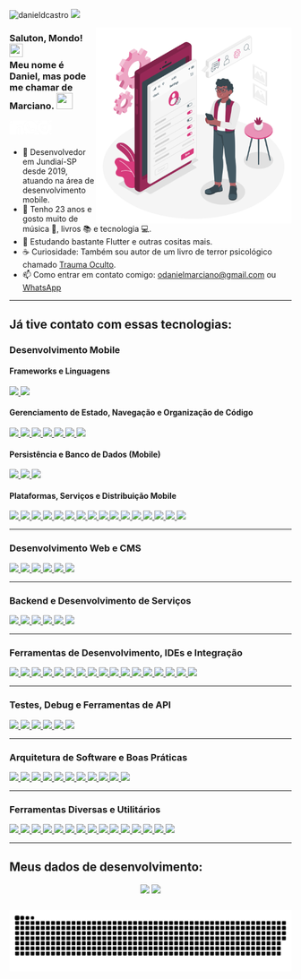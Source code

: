 <a align="left"><img src="https://komarev.com/ghpvc/?username=danieldcastro&color=d83a7c&label=Visualiza%C3%A7%C3%B5es+do+perfil&style=flat-square" alt="danieldcastro" /></a>
<a href="https://www.buymeacoffee.com/danieldcastro" target="_blank">
  <img width="135" src="https://img.shields.io/badge/Buy_Me_A_Toddynho-d83a7c?style=for-the-badge&logo=buy-me-a-coffee&logoColor=white">
</a>
  
<img src="https://github.com/danieldcastro/danieldcastro/raw/main/imagens/ilustracao.png" min-width="350px" max-width="350px" width="350px" align="right" alt="/">
  
### Saluton, Mondo! <img src="https://github.com/TheDudeThatCode/TheDudeThatCode/blob/master/Assets/Earth.gif" width="24px" height="24px"></br>Meu nome é Daniel, mas pode me chamar de Marciano. <img src="https://github.com/TheDudeThatCode/TheDudeThatCode/blob/master/Assets/Hi.gif" width="29px" height="29px">

<a href="https://www.linkedin.com/in/danieldecastromarciano/" target="_blank">
  <img align="left" alt="Linkedin" src="https://github.com/danieldcastro/danieldcastro/raw/main/imagens/linkedin.png" width="25px"/>
</a>

<a href="https://api.whatsapp.com/send?phone=5511994763908&text=Tudo%20blz%2C%20Dan?%20Cheguei%20aqui%20pelo%20perfil%20do%20GitHub." target="_blank">
  <img align="left" alt="Whats" src="https://github.com/danieldcastro/danieldcastro/raw/main/imagens/whats.png" width="25px" />
</a>                                                                                                                                                                      
<a href="https://www.instagram.com/odanielmarciano" target="_blank">
  <img align="left" alt="Instagram" src="https://github.com/danieldcastro/danieldcastro/raw/main/imagens/instagram.png" width="25px" />
</a>
                                                                                                                                       
<br><br/>

- :iphone: Desenvolvedor em Jundiaí-SP desde 2019, atuando na área de desenvolvimento mobile.
- :rainbow: Tenho 23 anos e gosto muito de música 🎹, livros 📚 e tecnologia 💻.
- 🌱 Estudando bastante Flutter e outras cositas mais.
- ☕ Curiosidade: Também sou autor de um livro de terror psicológico chamado [Trauma Oculto](https://www.amazon.com.br/Trauma-Oculto-Daniel-Marciano-ebook/dp/B09RX1BHRR).
- 📫 Como entrar em contato comigo: [odanielmarciano@gmail.com](mailto:odanielmarciano@gmail.com) ou [WhatsApp](https://api.whatsapp.com/send?phone=5511994763908&text=Tudo%20blz%2C%20Dan?%20Cheguei%20aqui%20pelo%20perfil%20do%20GitHub.)

---

## Já tive contato com essas tecnologias:
### Desenvolvimento Mobile

#### Frameworks e Linguagens

<a href="https://flutter.dev/" target="_blank"> <img height="26" src="https://img.shields.io/badge/Flutter-02569B?style=for-the-badge&logo=flutter&logoColor=white"> </a>
<a href="https://dart.dev/" target="_blank"> <img height="26" src="https://img.shields.io/badge/Dart-0175C2?style=for-the-badge&logo=dart&logoColor=white"> </a>

#### Gerenciamento de Estado, Navegação e Organização de Código

<a href="https://pub.dev/packages/get" target="_blank"> <img height="26" src="https://img.shields.io/badge/Getx-6d12b8?style=for-the-badge"> </a>
<a href="https://pub.dev/packages/riverpod" target="_blank"> <img height="26" src="https://img.shields.io/badge/Riverpod-41d0fd?style=for-the-badge"> </a>
<a href="https://pub.dev/packages/bloc" target="_blank"> <img height="26" src="https://img.shields.io/badge/Bloc-00d3b9?style=for-the-badge"> </a>
<a href="https://pub.dev/packages/flutter_modular" target="_blank"> <img height="26" src="https://img.shields.io/badge/Flutter_Modular-008080?style=for-the-badge&logo=data:image/png;base64,iVBORw0KGgoAAAANSUhEUgAAABAAAAAQCAYAAAAf8/9hAAABJElEQVQ4T62SPUvDUBCGv3tSmIxlBkFhSgm0kMxJFtWBC0Eexy0TFEJvYgskLoaFe4A/HjY2NjO7I2Z79kEfzG++OA+vs23Deu53vPOQc7hEK9iH3QP4MLgE7yPvEK8jloPqwJ9wx7xiJ8r+jkdL3MIwC6oH+Ar0A64CmH5wZ0AtWHZ5cYAua67nVDcaGczQclXzwC8hf0OLr6sX4Dt0BdiKto2AP2iHNE5qlIMROIBZok6XTXdAwzj0AN1MJlHcGLQ3C4Eu6YgWsFfA2OPKcr3wBe7wS9CJyv+Ih6gFKIt8L8At+ALYChsmzh2OagAAAABJRU5ErkJggg==">    </a>
<a href="https://pub.dev/packages/go_router" target="_blank"> <img height="26" src="https://img.shields.io/badge/Go_Router-25A162?style=for-the-badge"> </a>
<a href="https://pub.dev/packages/get_it" target="_blank"> <img height="26" src="https://img.shields.io/badge/get_it-607D8B?style=for-the-badge"> </a>
<a href="https://pub.dev/packages/dio" target="_blank"> <img height="26" src="https://img.shields.io/badge/Dio-009688?style=for-the-badge"> </a>

#### Persistência e Banco de Dados (Mobile)

<a href="https://pub.dev/packages/sqflite" target="_blank"> <img height="26" src="https://img.shields.io/badge/sqflite-4CAF50?style=for-the-badge"> </a>
<a href="https://pub.dev/packages/hive_ce" target="_blank"> <img height="26" src="https://img.shields.io/badge/Hive-FF6F00?style=for-the-badge"> </a>
<a href="https://firebase.google.com/products/firestore" target="_blank"> <img height="26" src="https://img.shields.io/badge/Firestore-039BE5?style=for-the-badge"> </a>

#### Plataformas, Serviços e Distribuição Mobile

<a href="https://firebase.google.com/?hl=pt" target="_blank"> <img height="26" src="https://img.shields.io/badge/Firebase-f58410?style=for-the-badge&logo=firebase&logoColor=white"> </a>
<a href="https://firebase.google.com/products/cloud-messaging" target="_blank"> <img height="26" src="https://img.shields.io/badge/Firebase_Cloud_Messaging-FFCA28?style=for-the-badge"> </a>
<a href="https://firebase.google.com/products/analytics" target="_blank"> <img height="26" src="https://img.shields.io/badge/Analytics-FF5722?style=for-the-badge"> </a>
<a href="https://firebase.google.com/products/crashlytics" target="_blank"> <img height="26" src="https://img.shields.io/badge/Crashlytics-D32F2F?style=for-the-badge"> </a>
<a href="https://firebase.google.com/products/remote-config" target="_blank"> <img height="26" src="https://img.shields.io/badge/Remote_Config-03A9F4?style=for-the-badge"> </a>
<a href="https://admob.google.com/home/" target="_blank"> <img height="26" src="https://img.shields.io/badge/AdMob-4CAF50?style=for-the-badge"> </a>
<a href="https://fastlane.tools/" target="_blank"> <img height="26" src="https://img.shields.io/badge/Fastlane-4A90E2?style=for-the-badge"> </a>
<a href="https://codemagic.io/" target="_blank"> <img height="26" src="https://img.shields.io/badge/Codemagic-2D9CDB?style=for-the-badge"> </a>
<a href="https://shorebird.dev/" target="_blank"> <img height="26" src="https://img.shields.io/badge/Shorebird-8E44AD?style=for-the-badge"> </a>
<a href="https://firebase.google.com/products/app-distribution" target="_blank"> <img height="26" src="https://img.shields.io/badge/App_Distribution-607D8B?style=for-the-badge"> </a>
<a href="https://play.google.com/console/about/" target="_blank"> <img height="26" src="https://img.shields.io/badge/Play_Console-34A853?style=for-the-badge"> </a>
<a href="https://developer.apple.com/help/app-store-connect/get-started/app-store-connect-homepage/" target="_blank"> <img height="26" src="https://img.shields.io/badge/App_Store_Connect-007AFF?style=for-the-badge"> </a>
<a href="https://developer.apple.com/testflight/" target="_blank"> <img height="26" src="https://img.shields.io/badge/Test_Flight-0A84FF?style=for-the-badge"> </a>
<a href="https://github.com/Genymobile/scrcpy" target="_blank"> <img height="26" src="https://img.shields.io/badge/Scrcpy-757575?style=for-the-badge"> </a>
<a href="https://www.android.com/intl/pt-BR_br/" target="_blank"> <img height="26" src="https://img.shields.io/badge/Android-2fd882?style=for-the-badge&logo=android&logoColor=white"> </a>
<a href="https://www.apple.com/br/ios" target="_blank"> <img height="26" src="https://img.shields.io/badge/iOS-000000?style=for-the-badge&logo=apple&logoColor=white"> </a>

----------

### Desenvolvimento Web e CMS

<a href="https://pt.wikipedia.org/wiki/HTML5" target="_blank"> <img height="26" src="https://img.shields.io/badge/HTML5-E34F26?style=for-the-badge&logo=html5&logoColor=white"> </a>
<a href="https://pt.wikipedia.org/wiki/CSS3" target="_blank"> <img height="26" src="https://img.shields.io/badge/CSS3-1572B6?style=for-the-badge&logo=css3&logoColor=white"> </a>
<a href="https://br.wordpress.org/" target="_blank"> <img height="26" src="https://img.shields.io/badge/WordPress-21759B?style=for-the-badge&logo=wordpress&logoColor=white"> </a>
<a href="https://www.hostinger.com.br/" target="_blank"> <img height="26" src="https://img.shields.io/badge/Hostinger-00AEEF?style=for-the-badge"> </a>
<a href="https://www.umbler.com/" target="_blank"> <img height="26" src="https://img.shields.io/badge/Umbler-D23368?style=for-the-badge"> </a>
<a href="https://registro.br/" target="_blank"> <img height="26" src="https://img.shields.io/badge/Registro.br-003399?style=for-the-badge"> </a>

----------

### Backend e Desenvolvimento de Serviços

<a href="https://github.com/vania-dart/framework?tab=readme-ov-file" target="_blank"> <img height="26" src="https://img.shields.io/badge/Vania_Dart-673AB7?style=for-the-badge"> </a>
<a href="https://golang.org/" target="_blank"> <img height="26" src="https://img.shields.io/badge/Go-00ADD8?style=for-the-badge&logo=go&logoColor=white"> </a>
<a href="https://dotnet.microsoft.com/" target="_blank"> <img height="26" src="https://img.shields.io/badge/.NET-512BD4?style=for-the-badge&logo=.net&logoColor=white"> </a>
<a href="https://learn.microsoft.com/pt-br/dotnet/csharp/" target="_blank"> <img height="26" src="https://img.shields.io/badge/C%23-239120?style=for-the-badge&logo=c-sharp&logoColor=white"> </a>
<a href="https://kotlinlang.org/" target="_blank"> <img height="26" src="https://img.shields.io/badge/Kotlin-0095D5?style=for-the-badge&logo=kotlin&logoColor=white"> </a>
<a href="https://developer.apple.com/swift/" target="_blank"> <img height="26" src="https://img.shields.io/badge/Swift-FA7343?style=for-the-badge&logo=swift&logoColor=white"> </a>

----------

### Ferramentas de Desenvolvimento, IDEs e Integração

<a href="https://idx.dev/" target="_blank"> <img height="26" src="https://img.shields.io/badge/IDX-000000?style=for-the-badge"> </a>
<a href="https://code.visualstudio.com/" target="_blank"> <img height="26" src="https://img.shields.io/badge/VS_Code-0078D4?style=for-the-badge&logo=visual%20studio%20code&logoColor=white"> </a>
<a href="https://developer.android.com/studio" target="_blank"> <img height="26" src="https://img.shields.io/badge/Android_Studio-2fd882?style=for-the-badge&logo=android%20studio&logoColor=white"> </a>
<a href="https://developer.apple.com/xcode/" target="_blank"> <img height="26" src="https://img.shields.io/badge/Xcode-147EFB?style=for-the-badge&logo=xcode&logoColor=white"> </a>
<a href="https://visualstudio.microsoft.com/" target="_blank"> <img height="26" src="https://img.shields.io/badge/Visual_Studio-5C2D91?style=for-the-badge&logo=visual-studio&logoColor=white"> </a>
<a href="https://git-scm.com/" target="_blank"> <img height="26" src="https://img.shields.io/badge/Git-F05032?style=for-the-badge&logo=git&logoColor=white"> </a>
<a href="https://github.com/" target="_blank"> <img height="26" src="https://img.shields.io/badge/GitHub-100000?style=for-the-badge&logo=github&logoColor=white"> </a>
<a href="https://bitbucket.org/" target="_blank"> <img height="26" src="https://img.shields.io/badge/Bitbucket-0658d4?style=for-the-badge&logo=bitbucket"> </a>
<a href="https://github.com/features/actions" target="_blank"> <img height="26" src="https://img.shields.io/badge/GitHub_Actions-2088FF?style=for-the-badge&logo=github-actions&logoColor=white"> </a>
<a href="https://docs.github.com/pt/issues/planning-and-tracking-with-projects/learning-about-projects/about-projects" target="_blank"> <img height="26" src="https://img.shields.io/badge/GitHub_Projects-000000?style=for-the-badge"> </a>
<a href="https://azure.microsoft.com/pt-br/services/devops/" target="_blank"> <img height="26" src="https://img.shields.io/badge/Azure_DevOps-0078D4?style=for-the-badge&logo=azure-devops&logoColor=white"> </a>
<a href="https://clickup.com/" target="_blank"> <img height="26" src="https://img.shields.io/badge/ClickUp-5B9BD5?style=for-the-badge&logo=clickup&logoColor=white"> </a>
<a href="https://www.atlassian.com/software/jira" target="_blank"> <img height="26" src="https://img.shields.io/badge/Jira-0052CC?style=for-the-badge&logo=jira&logoColor=white"> </a>
<a href="https://trello.com/" target="_blank"> <img height="26" src="https://img.shields.io/badge/Trello-0052CC?style=for-the-badge&logo=trello&logoColor=white"> </a>
<a href="https://discord.com/" target="_blank"> <img height="26" src="https://img.shields.io/badge/Discord-7289DA?style=for-the-badge&logo=discord&logoColor=white"> </a>
<a href="https://meet.google.com/" target="_blank"> <img height="26" src="https://img.shields.io/badge/Google_Meet-0F9D58?style=for-the-badge&logo=google-meet&logoColor=white"> </a>
<a href="https://www.microsoft.com/pt-br/microsoft-teams/group-chat-software" target="_blank"> <img height="26" src="https://img.shields.io/badge/Microsoft_Teams-6264A7?style=for-the-badge&logo=microsoft-teams&logoColor=white"> </a>

----------

### Testes, Debug e Ferramentas de API

<a href="https://www.postman.com/" target="_blank"> <img height="26" src="https://img.shields.io/badge/Postman-FF6C37?style=for-the-badge&logo=postman&logoColor=white"> </a>
<a href="https://insomnia.rest/" target="_blank"> <img height="26" src="https://img.shields.io/badge/Insomnia-5849BE?style=for-the-badge&logo=insomnia&logoColor=white"> </a>
<a href="https://httptoolkit.tech/" target="_blank"> <img height="26" src="https://img.shields.io/badge/HTTP_Toolkit-FF6600?style=for-the-badge"> </a>
<a href="https://apidog.com/" target="_blank"> <img height="26" src="https://img.shields.io/badge/Apidog-FF6600?style=for-the-badge"> </a>
<a href="https://dcm.dev/" target="_blank"> <img height="26" src="https://img.shields.io/badge/Dart_Code_Metrics-4CAF50?style=for-the-badge"> </a>
<a href="https://dartcode.org/docs/using-dart-define-in-flutter/" target="_blank"> <img height="26" src="https://img.shields.io/badge/Dart_Define-607D8B?style=for-the-badge"> </a>

----------

### Arquitetura de Software e Boas Práticas

<a href="https://blog.cleancoder.com/" target="_blank"> <img height="26" src="https://img.shields.io/badge/Clean_Code-5D4037?style=for-the-badge"> </a>
<a href="https://blog.cleancoder.com/uncle-bob/2012/08/13/the-clean-architecture.html" target="_blank"> <img height="26" src="https://img.shields.io/badge/Clean_Architecture-3949AB?style=for-the-badge"> </a>
<a href="https://www.digitalocean.com/community/conceptual-articles/s-o-l-i-d-the-first-five-principles-of-object-oriented-design" target="_blank"> <img height="26" src="https://img.shields.io/badge/SOLID-00BCD4?style=for-the-badge"> </a>
<a href="https://pt.wikipedia.org/wiki/Programação_orientada_a_objetos" target="_blank"> <img height="26" src="https://img.shields.io/badge/POO-FF9800?style=for-the-badge"> </a>
<a href="https://www.agilealliance.org/glossary/tdd/" target="_blank"> <img height="26" src="https://img.shields.io/badge/TDD-009688?style=for-the-badge"> </a>
<a href="https://learn.microsoft.com/pt-br/windows/uwp/data-binding/data-binding-and-mvvm" target="_blank"> <img height="26" src="https://img.shields.io/badge/MVVM-795548?style=for-the-badge"> </a>
<a href="https://www.geeksforgeeks.org/mvc-design-pattern/" target="_blank"> <img height="26" src="https://img.shields.io/badge/MVC-607D8B?style=for-the-badge"> </a>
<a href="https://dddcommunity.org/" target="_blank"> <img height="26" src="https://img.shields.io/badge/DDD-3F51B5?style=for-the-badge"> </a>
<a href="https://microservices.io/" target="_blank"> <img height="26" src="https://img.shields.io/badge/Microsserviço-9C27B0?style=for-the-badge"> </a>
<a href="https://pub.dev/packages/fpdart" target="_blank"> <img height="26" src="https://img.shields.io/badge/Either-8E24AA?style=for-the-badge"> </a>
<a href="https://pub.dev/packages/result_dart" target="_blank"> <img height="26" src="https://img.shields.io/badge/Result-8E24AA?style=for-the-badge"> </a>

----------

### Ferramentas Diversas e Utilitários

<a href="https://argon2.online/" target="_blank"> <img height="26" src="https://img.shields.io/badge/Argon2id-FFC107?style=for-the-badge"> </a>
<a href="https://www.docker.com/" target="_blank"> <img height="26" src="https://img.shields.io/badge/Docker-2496ED?style=for-the-badge&logo=docker&logoColor=white"> </a>
<a href="https://grpc.io/" target="_blank"> <img height="26" src="https://img.shields.io/badge/gRPC-4285F4?style=for-the-badge"> </a>
<a href="https://www.figma.com/" target="_blank"> <img height="26" src="https://img.shields.io/badge/Figma-F24E1E?style=for-the-badge&logo=figma&logoColor=white"> </a>
<a href="https://jrsoftware.org/isinfo.php" target="_blank"> <img height="26" src="https://img.shields.io/badge/Inno_Setup-000000?style=for-the-badge"> </a>
<a href="https://docs.microsoft.com/pt-br/windows/msix/" target="_blank"> <img height="26" src="https://img.shields.io/badge/MSIX-0078D4?style=for-the-badge"> </a>
<a href="https://www.beekeeperstudio.io/" target="_blank"> <img height="26" src="https://img.shields.io/badge/Beekeeper_Studio-4CAF50?style=for-the-badge"> </a>
<a href="https://docs.microsoft.com/pt-br/sql/ssms/" target="_blank"> <img height="26" src="https://img.shields.io/badge/SQL_Server_Management-CC2927?style=for-the-badge"> </a>
<a href="https://github.com/features/copilot" target="_blank"> <img height="26" src="https://img.shields.io/badge/GitHub_Copilot-10A37F?style=for-the-badge&logo=github&logoColor=white"> </a>
<a href="https://openai.com/blog/chatgpt/" target="_blank"> <img height="26" src="https://img.shields.io/badge/ChatGPT-FF9900?style=for-the-badge&logo=openai&logoColor=white"> </a>
<a href="https://crowdin.com/" target="_blank"> <img height="26" src="https://img.shields.io/badge/Crowdin-FF6600?style=for-the-badge"> </a>
<a href="https://mariadb.org/" target="_blank"> <img height="26" src="https://img.shields.io/badge/MariaDB-003545?style=for-the-badge&logo=mariadb&logoColor=white"> </a>
<a href="https://www.microsoft.com/en-us/sql-server/" target="_blank"> <img height="26" src="https://img.shields.io/badge/SQL_Server-CC2927?style=for-the-badge&logo=microsoft-sql-server&logoColor=white"> </a>
<a href="https://www.mysql.com/" target="_blank"> <img height="26" src="https://img.shields.io/badge/MySQL-4479A1?style=for-the-badge&logo=mysql&logoColor=white"> </a>
<a href="https://www.sqlite.org/index.html" target="_blank"> <img height="26" src="https://img.shields.io/badge/SQLite-07405E?style=for-the-badge&logo=sqlite&logoColor=white"> </a>

----
## Meus dados de desenvolvimento:
<p align="center">
  <img   
      align="center"
      height="165" 
       src="https://github-readme-stats.vercel.app/api?username=danieldcastro&show_icons=true&theme=radical&locale=pt-br&rank_icon=github&include_all_commits=true"
  /> 
  <img
      align="center"
      src="https://github-readme-stats.vercel.app/api/top-langs/?username=danieldcastro&layout=donut&theme=radical&locale=pt-br&hide=javascript"
  />
</p>

## 

![Snake animation](https://github.com/danieldcastro/danieldcastro/blob/output/github-snake-dark.svg)



                                                                                                                                       
